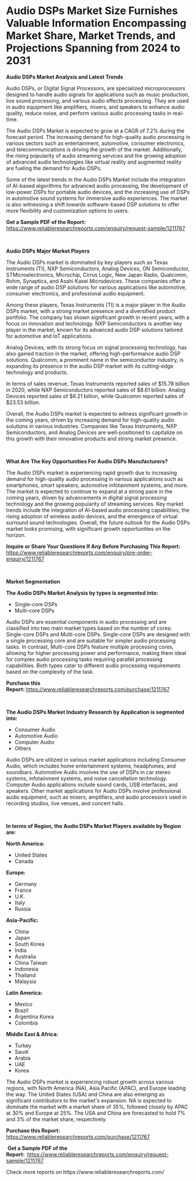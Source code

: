 <p><h1>Audio DSPs Market Size Furnishes Valuable Information Encompassing Market Share, Market Trends, and Projections Spanning from 2024 to 2031</h1></p><p><strong>Audio DSPs Market Analysis and Latest Trends</strong></p>
<p><p>Audio DSPs, or Digital Signal Processors, are specialized microprocessors designed to handle audio signals for applications such as music production, live sound processing, and various audio effects processing. They are used in audio equipment like amplifiers, mixers, and speakers to enhance audio quality, reduce noise, and perform various audio processing tasks in real-time.</p><p>The Audio DSPs Market is expected to grow at a CAGR of 7.2% during the forecast period. The increasing demand for high-quality audio processing in various sectors such as entertainment, automotive, consumer electronics, and telecommunications is driving the growth of the market. Additionally, the rising popularity of audio streaming services and the growing adoption of advanced audio technologies like virtual reality and augmented reality are fueling the demand for Audio DSPs.</p><p>Some of the latest trends in the Audio DSPs Market include the integration of AI-based algorithms for advanced audio processing, the development of low-power DSPs for portable audio devices, and the increasing use of DSPs in automotive sound systems for immersive audio experiences. The market is also witnessing a shift towards software-based DSP solutions to offer more flexibility and customization options to users.</p></p>
<p><strong>Get a Sample PDF of the Report:&nbsp;</strong> <a href="https://www.reliableresearchreports.com/enquiry/request-sample/1211767">https://www.reliableresearchreports.com/enquiry/request-sample/1211767</a></p>
<p>&nbsp;</p>
<p><strong>Audio DSPs Major Market Players</strong></p>
<p><p>The Audio DSPs market is dominated by key players such as Texas Instruments (TI), NXP Semiconductors, Analog Devices, ON Semiconductor, STMicroelectronics, Microchip, Cirrus Logic, New Japan Radio, Qualcomm, Rohm, Synaptics, and Asahi Kasei Microdevices. These companies offer a wide range of audio DSP solutions for various applications like automotive, consumer electronics, and professional audio equipment.</p><p>Among these players, Texas Instruments (TI) is a major player in the Audio DSPs market, with a strong market presence and a diversified product portfolio. The company has shown significant growth in recent years, with a focus on innovation and technology. NXP Semiconductors is another key player in the market, known for its advanced audio DSP solutions tailored for automotive and IoT applications.</p><p>Analog Devices, with its strong focus on signal processing technology, has also gained traction in the market, offering high-performance audio DSP solutions. Qualcomm, a prominent name in the semiconductor industry, is expanding its presence in the audio DSP market with its cutting-edge technology and products.</p><p>In terms of sales revenue, Texas Instruments reported sales of $15.78 billion in 2020, while NXP Semiconductors reported sales of $8.61 billion. Analog Devices reported sales of $6.21 billion, while Qualcomm reported sales of $23.53 billion.</p><p>Overall, the Audio DSPs market is expected to witness significant growth in the coming years, driven by increasing demand for high-quality audio solutions in various industries. Companies like Texas Instruments, NXP Semiconductors, and Analog Devices are well-positioned to capitalize on this growth with their innovative products and strong market presence.</p></p>
<p>&nbsp;</p>
<p><strong>What Are The Key Opportunities For Audio DSPs Manufacturers?</strong></p>
<p><p>The Audio DSPs market is experiencing rapid growth due to increasing demand for high-quality audio processing in various applications such as smartphones, smart speakers, automotive infotainment systems, and more. The market is expected to continue to expand at a strong pace in the coming years, driven by advancements in digital signal processing technology and the growing popularity of streaming services. Key market trends include the integration of AI-based audio processing capabilities, the rising adoption of wireless audio devices, and the emergence of virtual surround sound technologies. Overall, the future outlook for the Audio DSPs market looks promising, with significant growth opportunities on the horizon.</p></p>
<p><strong>Inquire or Share Your Questions If Any Before Purchasing This Report:</strong> <a href="https://www.reliableresearchreports.com/enquiry/pre-order-enquiry/1211767">https://www.reliableresearchreports.com/enquiry/pre-order-enquiry/1211767</a></p>
<p>&nbsp;</p>
<p><strong>Market Segmentation</strong></p>
<p><strong>The Audio DSPs Market Analysis by types is segmented into:</strong></p>
<p><ul><li>Single-core DSPs</li><li>Multi-core DSPs</li></ul></p>
<p><p>Audio DSPs are essential components in audio processing and are classified into two main market types based on the number of cores: Single-core DSPs and Multi-core DSPs. Single-core DSPs are designed with a single processing core and are suitable for simpler audio processing tasks. In contrast, Multi-core DSPs feature multiple processing cores, allowing for higher processing power and performance, making them ideal for complex audio processing tasks requiring parallel processing capabilities. Both types cater to different audio processing requirements based on the complexity of the task.</p></p>
<p><strong>Purchase this Report:&nbsp;</strong><a href="https://www.reliableresearchreports.com/purchase/1211767">https://www.reliableresearchreports.com/purchase/1211767</a></p>
<p>&nbsp;</p>
<p><strong>The Audio DSPs Market Industry Research by Application is segmented into:</strong></p>
<p><ul><li>Consumer Audio</li><li>Automotive Audio</li><li>Computer Audio</li><li>Others</li></ul></p>
<p><p>Audio DSPs are utilized in various market applications including Consumer Audio, which includes home entertainment systems, headphones, and soundbars. Automotive Audio involves the use of DSPs in car stereo systems, infotainment systems, and noise cancellation technology. Computer Audio applications include sound cards, USB interfaces, and speakers. Other market applications for Audio DSPs involve professional audio equipment, such as mixers, amplifiers, and audio processors used in recording studios, live venues, and concert halls.</p></p>
<p>&nbsp;</p>
<p><strong>In terms of Region, the Audio DSPs Market Players available by Region are:</strong></p>
<p>
    <p> <strong> North America: </strong>
        <ul>
            <li>United States</li>
            <li>Canada</li>
        </ul>
        </p> 
    <p> <strong> Europe: </strong>
        <ul>
            <li>Germany</li>
            <li>France</li>
            <li>U.K.</li>
            <li>Italy</li>
            <li>Russia</li>
        </ul>
        </p> 
    <p> <strong> Asia-Pacific: </strong>
        <ul>
            <li>China</li>
            <li>Japan</li>
            <li>South Korea</li>
            <li>India</li>
            <li>Australia</li>
            <li>China Taiwan</li>
            <li>Indonesia</li>
            <li>Thailand</li>
            <li>Malaysia</li>
        </ul>
        </p> 
    <p> <strong> Latin America: </strong>
        <ul>
            <li>Mexico</li>
            <li>Brazil</li>
            <li>Argentina Korea</li>
            <li>Colombia</li>
        </ul>
        </p> 
    <p> <strong> Middle East & Africa: </strong>
        <ul>
            <li>Turkey</li>
            <li>Saudi</li>
            <li>Arabia</li>
            <li>UAE</li>
            <li>Korea</li>
        </ul>
    </p>
    </p>
<p><p>The Audio DSPs market is experiencing robust growth across various regions, with North America (NA), Asia Pacific (APAC), and Europe leading the way. The United States (USA) and China are also emerging as significant contributors to the market's expansion. NA is expected to dominate the market with a market share of 35%, followed closely by APAC at 30% and Europe at 25%. The USA and China are forecasted to hold 7% and 3% of the market share, respectively.</p></p>
<p><strong>Purchase this Report: </strong><a href="https://www.reliableresearchreports.com/purchase/1211767">https://www.reliableresearchreports.com/purchase/1211767</a></p>
<p>&nbsp;<strong>Get a Sample PDF of the Report:&nbsp;&nbsp;</strong><a href="https://www.reliableresearchreports.com/enquiry/request-sample/1211767">https://www.reliableresearchreports.com/enquiry/request-sample/1211767</a></p>
<p><strong></strong></p>
<p>Check more reports on https://www.reliableresearchreports.com/</p>